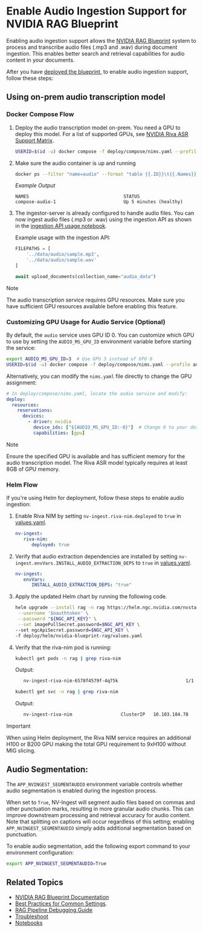 <!--
  SPDX-FileCopyrightText: Copyright (c) 2025 NVIDIA CORPORATION & AFFILIATES. All rights reserved.
  SPDX-License-Identifier: Apache-2.0
-->
# Enable Audio Ingestion Support for NVIDIA RAG Blueprint

Enabling audio ingestion support allows the [NVIDIA RAG Blueprint](readme.md) system to process and transcribe audio files (.mp3 and .wav) during document ingestion. This enables better search and retrieval capabilities for audio content in your documents.

After you have [deployed the blueprint](readme.md#deploy), to enable audio ingestion support, follow these steps:

## Using on-prem audio transcription model

### Docker Compose Flow

1. Deploy the audio transcription model on-prem. You need a GPU to deploy this model. For a list of supported GPUs, see [NVIDIA Riva ASR Support Matrix](https://docs.nvidia.com/nim/riva/asr/latest/support-matrix.html#gpus-supported).
   ```bash
   USERID=$(id -u) docker compose -f deploy/compose/nims.yaml --profile audio up -d
   ```

2. Make sure the audio container is up and running
   ```bash
   docker ps --filter "name=audio" --format "table {{.ID}}\t{{.Names}}\t{{.Status}}"
   ```

   *Example Output*
   ```output
   NAMES                                   STATUS
   compose-audio-1                         Up 5 minutes (healthy)
   ```

3. The ingestor-server is already configured to handle audio files. You can now ingest audio files (.mp3 or .wav) using the ingestion API as shown in the [ingestion API usage notebook](../notebooks/ingestion_api_usage.ipynb).

   Example usage with the ingestion API:
   ```python
   FILEPATHS = [
       '../data/audio/sample.mp3',
       '../data/audio/sample.wav'
   ]

   await upload_documents(collection_name="audio_data")
   ```

> [!Note]
> The audio transcription service requires GPU resources. Make sure you have sufficient GPU resources available before enabling this feature.

### Customizing GPU Usage for Audio Service (Optional)

By default, the `audio` service uses GPU ID 0. You can customize which GPU to use by setting the `AUDIO_MS_GPU_ID` environment variable before starting the service:

```bash
export AUDIO_MS_GPU_ID=3  # Use GPU 3 instead of GPU 0
USERID=$(id -u) docker compose -f deploy/compose/nims.yaml --profile audio up -d
```

Alternatively, you can modify the `nims.yaml` file directly to change the GPU assignment:

```yaml
# In deploy/compose/nims.yaml, locate the audio service and modify:
deploy:
  resources:
    reservations:
      devices:
        - driver: nvidia
          device_ids: ["${AUDIO_MS_GPU_ID:-0}"]  # Change 0 to your desired GPU ID
          capabilities: [gpu]
```

> [!Note]
> Ensure the specified GPU is available and has sufficient memory for the audio transcription model. The Riva ASR model typically requires at least 8GB of GPU memory.

### Helm Flow

If you're using Helm for deployment, follow these steps to enable audio ingestion:

1. Enable Riva NIM by setting `nv-ingest.riva-nim.deployed` to `true` in [values.yaml](../deploy/helm/nvidia-blueprint-rag/values.yaml).

   ```yaml
   nv-ingest:
      riva-nim:
         deployed: true
   ```

2. Verify that audio extraction dependencies are installed by setting `nv-ingest.envVars.INSTALL_AUDIO_EXTRACTION_DEPS` to `true` in [values.yaml](../deploy/helm/nvidia-blueprint-rag/values.yaml).

   ```yaml
   nv-ingest:
      envVars:
         INSTALL_AUDIO_EXTRACTION_DEPS: "true"
   ```

3. Apply the updated Helm chart by running the following code.

   ```bash
   helm upgrade --install rag -n rag https://helm.ngc.nvidia.com/nvstaging/blueprint/charts/nvidia-blueprint-rag-v2.3.0.tgz \
    --username '$oauthtoken' \
    --password "${NGC_API_KEY}" \
    --set imagePullSecret.password=$NGC_API_KEY \
   --set ngcApiSecret.password=$NGC_API_KEY \
   -f deploy/helm/nvidia-blueprint-rag/values.yaml
   ```

4. Verify that the riva-nim pod is running:
   ```bash
   kubectl get pods -n rag | grep riva-nim
   ```
   Output:
   ```bash
      nv-ingest-riva-nim-6578f4579f-4q75k                         1/1     Running   0             3m29s
   ```
   ```bash
   kubectl get svc -n rag | grep riva-nim
   ```
   Output:
   ```bash
      nv-ingest-riva-nim                  ClusterIP   10.103.184.78    <none>        9000/TCP,50051/TCP   4m27s
   ```

> [!Important]
> When using Helm deployment, the Riva NIM service requires an additional H100 or B200 GPU making the total GPU requirement to 9xH100 without MIG slicing.

## Audio Segmentation:

The `APP_NVINGEST_SEGMENTAUDIO` environment variable controls whether audio segmentation is enabled during the ingestion process.

When set to `True`, NV-Ingest will segment audio files based on commas and other punctuation marks, resulting in more granular audio chunks. This can improve downstream processing and retrieval accuracy for audio content. Note that splitting on captions will occur regardless of this setting; enabling `APP_NVINGEST_SEGMENTAUDIO` simply adds additional segmentation based on punctuation.

To enable audio segmentation, add the following export command to your environment configuration:

```bash
export APP_NVINGEST_SEGMENTAUDIO=True
```



## Related Topics

- [NVIDIA RAG Blueprint Documentation](readme.md)
- [Best Practices for Common Settings](accuracy_perf.md).
- [RAG Pipeline Debugging Guide](debugging.md)
- [Troubleshoot](troubleshooting.md)
- [Notebooks](notebooks.md)
